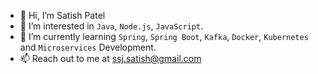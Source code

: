- 👋 Hi, I’m Satish Patel
- 👀 I’m interested in `Java`, `Node.js`, `JavaScript`.
- 🌱 I’m currently learning `Spring`, `Spring Boot`, `Kafka`, `Docker`, `Kubernetes` and `Microservices` Development.
- 📫 Reach out to me at ssj.satish@gmail.com

<!---
ssjsatish/ssjsatish is a ✨ special ✨ repository because its `README.md` (this file) appears on your GitHub profile.
You can click the Preview link to take a look at your changes.
--->

